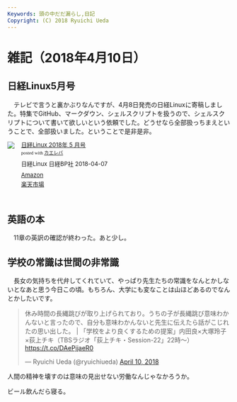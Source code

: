 ```yaml
---
Keywords: 頭の中だだ漏らし,日記
Copyright: (C) 2018 Ryuichi Ueda
---
```


# 雑記（2018年4月10日）

## 日経Linux5月号

　テレビで言うと裏かぶりなんですが、4月8日発売の日経Linuxに寄稿しました。特集でGitHub、マークダウン、シェルスクリプトを扱うので、シェルスクリプトについて書いて欲しいという依頼でした。どうせなら全部扱っちまえということで、全部扱いました。ということで是非是非。

<div class="kaerebalink-box" style="text-align:left;padding-bottom:20px;font-size:small;/zoom: 1;overflow: hidden;"><div class="kaerebalink-image" style="float:left;margin:0 15px 10px 0;"><a href="https://www.amazon.co.jp/exec/obidos/ASIN/B07B64Z7GH/ryuichiueda-22/" target="_blank" ><img src="https://images-fe.ssl-images-amazon.com/images/I/610Tc4APmgL._SL160_.jpg" style="border: none;" /></a></div><div class="kaerebalink-info" style="line-height:120%;/zoom: 1;overflow: hidden;"><div class="kaerebalink-name" style="margin-bottom:10px;line-height:120%"><a href="https://www.amazon.co.jp/exec/obidos/ASIN/B07B64Z7GH/ryuichiueda-22/" target="_blank" >日経Linux 2018年 5 月号</a><div class="kaerebalink-powered-date" style="font-size:8pt;margin-top:5px;font-family:verdana;line-height:120%">posted with <a href="http://kaereba.com" rel="nofollow" target="_blank">カエレバ</a></div></div><div class="kaerebalink-detail" style="margin-bottom:5px;">日経Linux 日経BP社 2018-04-07    </div><div class="kaerebalink-link1" style="margin-top:10px;"><div class="shoplinkamazon" style="margin:5px 0"><a href="https://www.amazon.co.jp/gp/search?keywords=%E6%97%A5%E7%B5%8CLinux&__mk_ja_JP=%E3%82%AB%E3%82%BF%E3%82%AB%E3%83%8A&tag=ryuichiueda-22" target="_blank" >Amazon</a></div><div class="shoplinkrakuten" style="margin:5px 0"><a href="https://hb.afl.rakuten.co.jp/hgc/131cef76.deb3ed6a.131cef77.7335f681/?pc=https%3A%2F%2Fsearch.rakuten.co.jp%2Fsearch%2Fmall%2F%25E6%2597%25A5%25E7%25B5%258CLinux%2F-%2Ff.1-p.1-s.1-sf.0-st.A-v.2%3Fx%3D0%26scid%3Daf_ich_link_urltxt%26m%3Dhttp%3A%2F%2Fm.rakuten.co.jp%2F" target="_blank" >楽天市場</a></div></div></div><div class="booklink-footer" style="clear: left"></div></div>

## 英語の本

　11章の英訳の確認が終わった。あと少し。

## 学校の常識は世間の非常識

　長女の気持ちを代弁してくれていて、やっぱり先生たちの常識をなんとかしないとなあと思う今日この頃。もちろん、大学にも変なことは山ほどあるのでなんとかしたいです。

<blockquote class="twitter-tweet" data-partner="tweetdeck"><p lang="ja" dir="ltr">休み時間の長縄跳びが取り上げられており。うちの子が長縄跳び意味わかんないと言ったので、自分も意味わかんないと先生に伝えたら話がこじれたの思い出した。 | 「学校をより良くするための提案」内田良×大塚玲子×荻上チキ（TBSラジオ「荻上チキ・Session-22」22時～） <a href="https://t.co/DAePjjaeR0">https://t.co/DAePjjaeR0</a></p>&mdash; Ryuichi Ueda (@ryuichiueda) <a href="https://twitter.com/ryuichiueda/status/983716074850889729?ref_src=twsrc%5Etfw">April 10, 2018</a></blockquote>
<script async src="https://platform.twitter.com/widgets.js" charset="utf-8"></script>


人間の精神を壊すのは意味の見出せない労働なんじゃなかろうか。



ビール飲んだら寝る。
